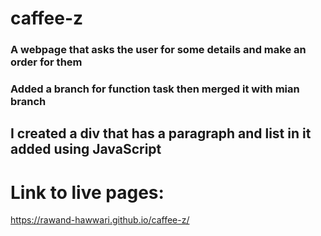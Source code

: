 # caffee-z

### A webpage that asks the user for some details and make an order for them
### Added a branch for function task then merged it with mian branch

## I created a div that has a paragraph and list in it added using JavaScript

# Link to live pages:
https://rawand-hawwari.github.io/caffee-z/

